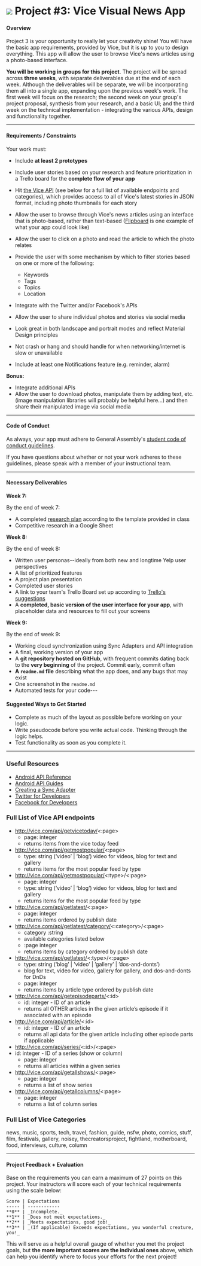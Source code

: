 # ![](https://ga-dash.s3.amazonaws.com/production/assets/logo-9f88ae6c9c3871690e33280fcf557f33.png) Project #3: Vice Visual News App

#### Overview

Project 3 is your opportunity to really let your creativity shine! You will have the basic app requirements, provided by Vice, but it is up to you to design everything. This app will allow the user to browse Vice's news articles using a photo-based interface.

**You will be working in groups for this project**. The project will be spread across **three weeks**, with separate deliverables due at the end of each week. Although the deliverables will be separate, we will be incorporating them all into a single app, expanding upon the previous week's work. The first week will focus on the research; the second week on your group's project proposal, synthesis from your research, and a basic UI; and the third week on the technical implementation - integrating the various APIs, design and functionality together.


---

#### Requirements / Constraints

Your work must:

- Include **at least 2 prototypes**
- Include user stories based on your research and feature prioritization in a Trello board for the **complete flow of your app**
- Hit [the Vice API](http://www.vice.com/en_us/api/getlatest/0) (see below for a full list of available endpoints and categories), which provides access to all of Vice's latest stories in JSON format, including photo thumbnails for each story
- Allow the user to browse through Vice's news articles using an interface that is photo-based, rather than text-based ([Flipboard](https://flipboard.com/) is one example of what your app could look like)
- Allow the user to click on a photo and read the article to which the photo relates
- Provide the user with some mechanism by which to filter stories based on one or more of the following:
  - Keywords
  - Tags
  - Topics
  - Location

- Integrate with the Twitter and/or Facebook's APIs
- Allow the user to share individual photos and stories via social media
- Look great in both landscape and portrait modes and reflect Material Design principles
- Not crash or hang and should handle for when networking/internet is slow or unavailable
- Include at least one Notifications feature (e.g. reminder, alarm)


**Bonus:**

- Integrate additional APIs
- Allow the user to download photos, manipulate them by adding text, etc. (image manipulation libraries will probably be helpful here...) and then share their manipulated image via social media


---

#### Code of Conduct

As always, your app must adhere to General Assembly's [student code of conduct guidelines](../../../resources/guidelines/code-of-conduct.md).

If you have questions about whether or not your work adheres to these guidelines, please speak with a member of your instructional team.

---

#### Necessary Deliverables

**Week 7:**

By the end of week 7:

- A completed [research plan](../assets/research-plan-worksheet.pdf) according to the template provided in class
- Competitive research in a Google Sheet

**Week 8:**

By the end of week 8:

- Written user personas--ideally from both new and longtime Yelp user perspectives
- A list of prioritized features
- A project plan presentation
- Completed user stories
- A link to your team's Trello Board set up according to [Trello's suggestions](http://buildbettersoftware.com/with-trello/)
- A **completed, basic version of the user interface for your app**, with placeholder data and resources to fill out your screens

**Week 9:**

By the end of week 9:

- Working cloud synchronization using Sync Adapters and API integration
- A final, working version of your app
- A **git repository hosted on GitHub**, with frequent commits dating back to the **very beginning** of the project. Commit early, commit often
- **A ``readme.md`` file** describing what the app does, and any bugs that may exist
- One screenshot in the ``readme.md``
- Automated tests for your code---

#### Suggested Ways to Get Started

- Complete as much of the layout as possible before working on your logic.
- Write pseudocode before you write actual code. Thinking through the logic helps.
- Test functionality as soon as you complete it.  

---

### Useful Resources

- [Android API Reference](http://developer.android.com/reference/packages.html)
- [Android API Guides](http://developer.android.com/guide/index.html)
- [Creating a Sync Adapter](http://developer.android.com/training/sync-adapters/creating-sync-adapter.html)
- [Twitter for Developers](https://dev.twitter.com/)
- [Facebook for Developers](https://developers.facebook.com/)

### Full List of Vice API endpoints

- http://vice.com/api/getvicetoday/<:page>
  - page: integer
  - returns items from the vice today feed
- http://vice.com/api/getmostpopular/<:page>
  - type: string (‘video’ | ‘blog’)  video for videos, blog for text and gallery
  - returns items for the most popular feed by type
- http://vice.com/api/getmostpopular/<:type>/<:page>
  - page: integer
  - type: string (‘video’ | ‘blog’)  video for videos, blog for text and gallery
  - returns items for the most popular feed by type
- http://vice.com/api/getlatest/<:page>
  - page: integer
  - returns items ordered by publish date
- http://vice.com/api/getlatest/category/<:category>/<:page>
  - category :string
  - available categories listed below
  - :page integer
  - returns items by category ordered by publish date
- http://vice.com/api/getlatest/<:type>/<:page>
  - type: string (‘blog’ | ’video’ | ’gallery’ | ’dos-and-donts’)
  - blog for text, video for video, gallery for gallery, and dos-and-donts for DnDs
  - page: integer
  - returns items by article type ordered by publish date
- http://vice.com/api/getepisodeparts/<:id>
  - id: integer - ID of an article
  - returns all OTHER articles in the given article’s episode if it associated with an episode
- http://vice.com/api/article/<:id>
  - id: integer - ID of an article
  - returns all api data for the given article including other episode parts if applicable
- http://vice.com/api/series/<:id>/<:page>
- id: integer - ID of a series (show or column)
  - page: integer
  - returns all articles within a given series
- http://vice.com/api/getallshows/<:page>
  - page: integer
  - returns a list of show series
- http://vice.com/api/getallcolumns/<:page>
  - page: integer
  - returns a list of column series

### Full List of Vice Categories
  news, music, sports, tech, travel, fashion, guide, nsfw, photo, comics, stuff, film, festivals, gallery, noisey, thecreatorsproject, fightland, motherboard, food, interviews, culture, column

---

#### Project Feedback + Evaluation


Base on the requirements you can earn a maximum of 27 points on this project. Your instructors will score each of your technical requirements using the scale below:

    Score | Expectations
    ----- | ------------
    **0** | _Incomplete._
    **1** | _Does not meet expectations._
    **2** | _Meets expectations, good job!_
    **3** | _(If applicable) Exceeds expectations, you wonderful creature, you!_

 This will serve as a helpful overall gauge of whether you met the project goals, but __the more important scores are the individual ones__ above, which can help you identify where to focus your efforts for the next project!
